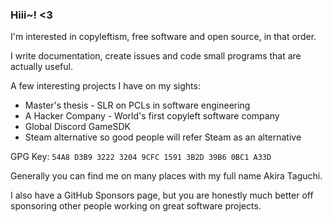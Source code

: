 ### Hiii~! <3
I'm interested in copyleftism, free software and open source, in that order.

I write documentation, create issues and code small programs that are actually useful.

A few interesting projects I have on my sights:

- Master's thesis - SLR on PCLs in software engineering
- A Hacker Company - World's first copyleft software company
- Global Discord GameSDK
- Steam alternative so good people will refer Steam as an alternative

GPG Key: `54A8 D3B9 3222 3204 9CFC 1591 3B2D 39B6 0BC1 A33D`

Generally you can find me on many places with my full name Akira Taguchi.

I also have a GitHub Sponsors page, but you are honestly much better off sponsoring other people working on great software projects.

<!-- and yes i literally downloaded 5k+ repositories on bare metal. on windows. my defender was angry. -->
